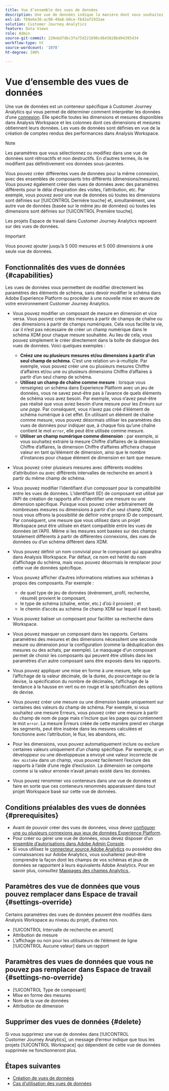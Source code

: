 ```yaml
---
title: Vue d’ensemble des vues de données
description: Une vue de données indique la manière dont vous souhaitez interpréter les éléments de données dans la connexion Customer Journey Analytics, tels que les mesures, les dimensions, les sessions, etc.
exl-id: f69e6e38-ac98-49a6-b0ce-f642af2932ae
solution: Customer Journey Analytics
feature: Data Views
role: Admin
source-git-commit: 220ebd7dbc3fa75d221690cd6e5828bd94395434
workflow-type: ht
source-wordcount: '1078'
ht-degree: 100%

---
```


# Vue d’ensemble des vues de données

Une vue de données est un conteneur spécifique à Customer Journey Analytics qui vous permet de déterminer comment interpréter les données d’une [connexion](/help/connections/create-connection.md). Elle spécifie toutes les dimensions et mesures disponibles dans Analysis Workspace et les colonnes dont ces dimensions et mesures obtiennent leurs données. Les vues de données sont définies en vue de la création de comptes rendus des performances dans Analysis Workspace.

>[!NOTE]
>
>Les paramètres que vous sélectionnez ou modifiez dans une vue de données sont rétroactifs et non destructifs. En d’autres termes, ils ne modifient pas définitivement vos données sous-jacentes.

Vous pouvez créer différentes vues de données pour la même connexion, avec des ensembles de composants très différents (dimensions/mesures). Vous pouvez également créer des vues de données avec des paramètres différents pour le délai d’expiration des visites, lʼattribution, etc. Par exemple, vous pouvez avoir une vue de données où toutes les dimensions sont définies sur [!UICONTROL Dernière touche] et, simultanément, une autre vue de données (basée sur le même jeu de données) où toutes les dimensions sont définies sur [!UICONTROL Première touche].

Les projets Espace de travail dans Customer Journey Analytics reposent sur des vues de données.

>[!IMPORTANT]
>
>Vous pouvez ajouter jusqu’à 5 000 mesures et 5 000 dimensions à une seule vue de données.

## Fonctionnalités des vues de données {#capabilities}

Les vues de données vous permettent de modifier directement les paramètres des éléments de schéma, sans devoir modifier le schéma dans Adobe Experience Platform ou procéder à une nouvelle mise en œuvre de votre environnement Customer Journey Analytics.

* Vous pouvez modifier un composant de mesure en dimension et vice versa. Vous pouvez créer des mesures à partir de champs de chaîne ou des dimensions à partir de champs numériques. Cela vous facilite la vie, car il nʼest pas nécessaire de créer un champ numérique dans le schéma XDM pour chaque mesure souhaitée. Au lieu de cela, vous pouvez simplement le créer directement dans la boîte de dialogue des vues de données. Voici quelques exemples :
   * **Créez une ou plusieurs mesures et/ou dimensions à partir dʼun seul champ de schéma**. Cʼest une relation un-à-multiple. Par exemple, vous pouvez créer une ou plusieurs mesures Chiffre dʼaffaires et/ou une ou plusieurs dimensions Chiffre dʼaffaires à partir dʼun seul champ de schéma.
   * **Utilisez un champ de chaîne comme mesure** : lorsque vous renseignez un schéma dans Experience Platform avec un jeu de données, vous ne savez peut-être pas à lʼavance de quels éléments de schéma vous avez besoin. Par exemple, vous nʼavez peut-être pas réalisé que vous aviez besoin dʼune mesure pour les *Erreurs sur une page*. Par conséquent, vous nʼavez pas créé dʼélément de schéma numérique à cet effet. En utilisant un élément de chaîne comme mesure, vous pouvez désormais utiliser les paramètres des vues de données pour indiquer que, à chaque fois quʼune chaîne contient le mot `error`, elle peut être utilisée comme mesure.
   * **Utiliser un champ numérique comme dimension** : par exemple, si vous souhaitez extraire la mesure Chiffre dʼaffaires de la dimension Chiffre dʼaffaires, la dimension Chiffre dʼaffaires affichera chaque valeur en tant quʼélément de dimension, ainsi que le nombre dʼinstances pour chaque élément de dimension en tant que mesure.

* Vous pouvez créer plusieurs mesures avec différents modèles dʼattribution ou avec différents intervalles de recherche en amont à partir du même champ de schéma.

* Vous pouvez modifier lʼidentifiant dʼun composant pour la compatibilité entre les vues de données. Lʼidentifiant (ID) de composant est utilisé par lʼAPI de création de rapports afin dʼidentifier une mesure ou une dimension spécifique. Puisque vous pouvez créer arbitrairement de nombreuses mesures ou dimensions à partir dʼun seul champ XDM, nous vous offrons la possibilité de définir votre propre ID de composant. Par conséquent, une mesure que vous utilisez dans un projet Workspace peut être utilisée en étant compatible entre les vues de données (et l’API). Même si les mesures sont basées sur des champs totalement différents à partir de différentes connexions, des vues de données ou d’un schéma différent dans XDM.

* Vous pouvez définir un nom convivial pour le composant qui apparaîtra dans Analysis Workspace. Par défaut, ce nom est hérité du nom dʼaffichage du schéma, mais vous pouvez désormais le remplacer pour cette vue de données spécifique.

* Vous pouvez afficher d’autres informations relatives aux schémas à propos des composants. Par exemple :

   * de quel type de jeu de données (événement, profil, recherche, résumé) provient le composant,
   * le type de schéma (chaîne, entier, etc.) d’où il provient ; et
   * le chemin d’accès au schéma (le champ XDM sur lequel il est basé).

* Vous pouvez baliser un composant pour faciliter sa recherche dans Workspace.

* Vous pouvez masquer un composant dans les rapports. Certains paramètres des mesures et des dimensions nécessitent une seconde mesure ou dimension pour la configuration (comme la déduplication des mesures ou des achats, par exemple). Le masquage d’un composant permet de choisir les composants qui peuvent être utilisés dans les paramètres d’un autre composant sans être exposés dans les rapports.

* Vous pouvez appliquer une mise en forme à une mesure, telle que lʼaffichage de la valeur décimale, de la durée, du pourcentage ou de la devise, la spécification du nombre de décimales, lʼaffichage de la tendance à la hausse en vert ou en rouge et la spécification des options de devise.

* Vous pouvez créer une mesure ou une dimension basée uniquement sur certaines des valeurs du champ de schéma. Par exemple, si vous souhaitez une mesure Erreurs, vous pouvez créer une mesure à partir du champ de nom de page mais nʼinclure que les pages qui contiennent le mot `error`. La mesure Erreurs créée de cette manière prend en charge les segments, peut être insérée dans les mesures calculées et fonctionne avec l’attribution, le flux, les abandons, etc.

* Pour les dimensions, vous pouvez automatiquement inclure ou exclure certaines valeurs uniquement d’un champ spécifique. Par exemple, si un développeur ou une développeuse a envoyé une valeur incorrecte de `dev mistake` dans un champ, vous pouvez facilement l’exclure des rapports à l’aide d’une règle d’exclusion. La dimension se comporte comme si la valeur erronée n’avait jamais existé dans les données.

* Vous pouvez renommer vos conteneurs dans une vue de données et faire en sorte que ces conteneurs renommés apparaissent dans tout projet Workspace basé sur cette vue de données.

## Conditions préalables des vues de données {#prerequisites}

* Avant de pouvoir créer des vues de données, vous devez [configurer une ou plusieurs connexions aux jeux de données Experience Platform](/help/connections/create-connection.md).
* Pour créer ou gérer une vue de données, vous devez disposer dʼun [ensemble dʼautorisations dans Adobe Admin Console](https://experienceleague.adobe.com/fr/docs/analytics-platform/using/cja-overview/cja-overview).
* Si vous utilisez le [connecteur source Adobe Analytics](/help/data-ingestion/analytics.md) ou possédez des connaissances sur Adobe Analytics, vous souhaiterez peut-être comprendre la façon dont les champs de vos schémas et jeux de données se rapportent à leurs équivalents Adobe Analytics. Pour en savoir plus, consultez [Mappages des champs Analytics ](https://experienceleague.adobe.com/fr/docs/experience-platform/sources/connectors/adobe-applications/mapping/analytics).

## Paramètres des vue de données que vous pouvez remplacer dans Espace de travail {#settings-override}

Certains paramètres des vues de données peuvent être modifiés dans Analysis Workspace au niveau du projet, dʼautres non.

* [!UICONTROL Intervalle de recherche en amont]
* Attribution de mesure
* Lʼaffichage ou non pour les utilisateurs de lʼélément de ligne [!UICONTROL Aucune valeur] dans un rapport

## Paramètres des vues de données que vous ne pouvez pas remplacer dans Espace de travail {#settings-no-override}

* [!UICONTROL Type de composant]
* Mise en forme des mesures
* Nom de la vue de données
* Attribution de dimension

## Supprimer des vues de données {#delete}

Si vous supprimez une vue de données dans [!UICONTROL Customer Journey Analytics], un message dʼerreur indique que tous les projets [!UICONTROL Workspace] qui dépendent de cette vue de données supprimée ne fonctionneront plus.

## Étapes suivantes

* [Création de vues de données](/help/data-views/create-dataview.md)
* [Cas dʼutilisation des vues de données](/help/use-cases/data-views/data-views-usecases.md)
